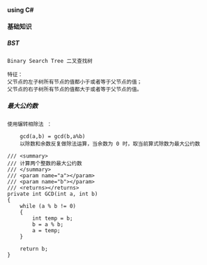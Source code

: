 #### using C#



#### 基础知识

##### BST

```
Binary Search Tree 二叉查找树

特征：
父节点的左子树所有节点的值都小于或者等于父节点的值；
父节点的右子树所有节点的值都大于或者等于父节点的值。
```

##### 最大公约数

```
使用辗转相除法 ：

	gcd(a,b) = gcd(b,a%b) 
	以除数和余数反复做除法运算，当余数为 0 时，取当前算式除数为最大公约数
```

```
/// <summary>
/// 计算两个整数的最大公约数
/// </summary>
/// <param name="a"></param>
/// <param name="b"></param>
/// <returns></returns>
private int GCD(int a, int b)
{
    while (a % b != 0)
    {
        int temp = b;
        b = a % b;
        a = temp;
    }

    return b;
}
```

